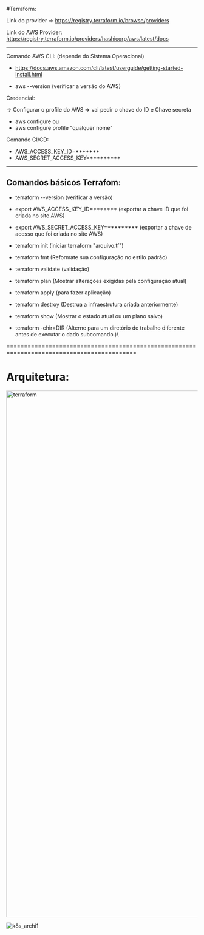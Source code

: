 #Terraform:


Link do provider => https://registry.terraform.io/browse/providers

Link do AWS Provider: https://registry.terraform.io/providers/hashicorp/aws/latest/docs

------------------------------------------------------------
Comando AWS CLI: (depende do Sistema Operacional)

 - https://docs.aws.amazon.com/cli/latest/userguide/getting-started-install.html

 - aws --version  (verificar a versão do AWS)


Credencial:

-> Configurar o profile do AWS => vai pedir o chave do ID e Chave secreta

 - aws configure ou
 - aws configure profile "qualquer nome"  

Comando CI/CD:

 - AWS_ACCESS_KEY_ID=*******
 - AWS_SECRET_ACCESS_KEY=********* 	

------------------------------------------------------------

## Comandos básicos Terrafom:

- terraform --version  (verificar a versão)

- export AWS_ACCESS_KEY_ID=*******   (exportar a chave ID que foi criada no site AWS)
- export AWS_SECRET_ACCESS_KEY=*********  (exportar a chave de acesso que foi criada no site AWS)

- terraform init  (iniciar terraform "arquivo.tf")

- terraform fmt (Reformate sua configuração no estilo padrão)

- terraform validate (validação)

- terraform plan  (Mostrar alterações exigidas pela configuração atual)

- terraform apply (para fazer aplicação)

- terraform destroy  (Destrua a infraestrutura criada anteriormente)

- terraform show (Mostrar o estado atual ou um plano salvo)

- terraform -chir=DIR  (Alterne para um diretório de trabalho diferente antes de executar o dado subcomando.)\

===========================================================================================
# Arquitetura:

<img width="1388" alt="terraform" src="https://user-images.githubusercontent.com/43301551/207081764-c43164d2-11e4-42d4-b363-42129c9dd2da.png">


![k8s_archi1](https://user-images.githubusercontent.com/43301551/207081841-49593d77-a66c-482e-8ca7-a482e7e57849.png)




